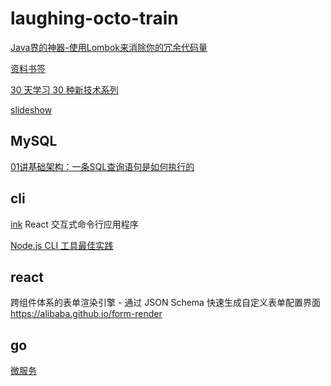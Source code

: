# laughing-octo-train

[Java界的神器-使用Lombok来消除你的冗余代码量](./java/Java界的神器-使用Lombok来消除你的冗余代码量.md)

[资料书签](./书签.md)

[30 天学习 30 种新技术系列](https://segmentfault.com/a/1190000000349384)

[slideshow](./slideshow/index.html)

## MySQL

[01讲基础架构：一条SQL查询语句是如何执行的](./mysql/mysql-actions-36/html/01讲基础架构：一条SQL查询语句是如何执行的.html)


## cli

[ink](https://github.com/vadimdemedes/ink) React 交互式命令行应用程序

[Node.js CLI 工具最佳实践](https://mp.weixin.qq.com/s/DwDw0vShAqegXCoAVpZPJQ)

## react

跨组件体系的表单渲染引擎 - 通过 JSON Schema 快速生成自定义表单配置界面 https://alibaba.github.io/form-render

## go

[微服务](https://github.com/bilibili/kratos)



